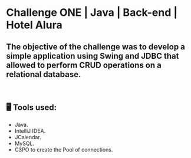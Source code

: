 # Challenge ONE | Java | Back-end | Hotel Alura


## The objective of the challenge was to develop a simple application using Swing and JDBC that allowed to perform CRUD operations on a relational database. 
</br>

## 🖥️ Tools used:

- Java.
- IntelliJ IDEA.
- JCalendar.
- MySQL.
- C3PO to create the Pool of connections.
 </br>
